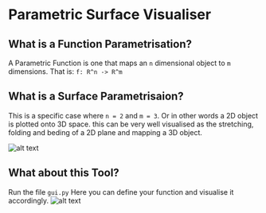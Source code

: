 # Parametric Surface Visualiser
## What is a Function Parametrisation?
A Parametric Function is one that maps an `n` dimensional object to `m` dimensions. That is:
```f: R^n -> R^m```


## What is a Surface Parametrisaion?
This is a specific case where `n = 2` and `m = 3`. Or in other words a 2D object is plotted onto 3D space. this can be very well visualised as the stretching, folding and beding of a 2D plane and mapping a 3D object.

![alt text](https://github.com/yamunan-bitset/Parametric-Surface/blob/master/image.png?raw=true)

## What about this Tool?
Run the file `gui.py`
Here you can define your function and visualise it accordingly.
![alt text](https://github.com/yamunan-bitset/Parametric-Surface/blob/master/Screenshot.png?raw=true)
